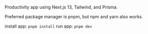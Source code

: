 Productivity app using Next.js 13, Tailwind, and Prisma.

Preferred package manager is pnpm, but npm and yarn also works.

install app: `pnpm install`
run app: `pnpm dev`